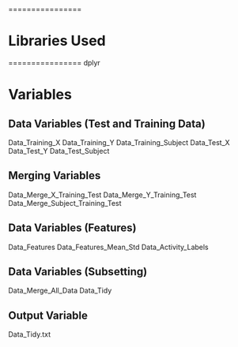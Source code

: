 ================
# Libraries Used
================
dplyr

# Variables
## Data Variables (Test and Training Data)
Data_Training_X
Data_Training_Y
Data_Training_Subject
Data_Test_X
Data_Test_Y
Data_Test_Subject

## Merging Variables
Data_Merge_X_Training_Test
Data_Merge_Y_Training_Test
Data_Merge_Subject_Training_Test

## Data Variables (Features)
Data_Features
Data_Features_Mean_Std
Data_Activity_Labels

## Data Variables (Subsetting)
Data_Merge_All_Data
Data_Tidy

## Output Variable
Data_Tidy.txt
